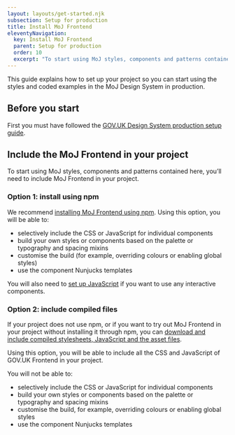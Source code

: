 ```yaml
---
layout: layouts/get-started.njk
subsection: Setup for production
title: Install MoJ Frontend
eleventyNavigation:
  key: Install MoJ Frontend
  parent: Setup for production
  order: 10
  excerpt: "To start using MoJ styles, components and patterns contained here, you’ll need to include MoJ Frontend in your project."
---
```


This guide explains how to set up your project so you can start using the styles and coded examples in the MoJ Design System in production.

## Before you start

First you must have followed the [GOV.UK Design System production setup guide](https://design-system.service.gov.uk/get-started/production/).

## Include the MoJ Frontend in your project

To start using MoJ styles, components and patterns contained here, you’ll need to include MoJ Frontend in your project.

### Option 1: install using npm

We recommend [installing MoJ Frontend using npm](/production/installing-with-npm). Using this option, you will be able to:

- selectively include the CSS or JavaScript for individual components
- build your own styles or components based on the palette or typography and spacing mixins
- customise the build (for example, overriding colours or enabling global styles)
- use the component Nunjucks templates

You will also need to [set up JavaScript](/production/setting-up-javascript) if you want to use any interactive components.

### Option 2: include compiled files

If your project does not use npm, or if you want to try out MoJ Frontend in your project without installing it through npm, you can [download and include compiled stylesheets, JavaScript and the asset files](/production/installing-compiled).

Using this option, you will be able to include all the CSS and JavaScript of GOV.UK Frontend in your project.

You will not be able to:

- selectively include the CSS or JavaScript for individual components
- build your own styles or components based on the palette or typography and spacing mixins
- customise the build, for example, overriding colours or enabling global styles
- use the component Nunjucks templates
